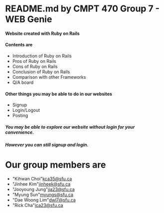 # README.md by CMPT 470 Group 7 - WEB Genie

#### Website created with Ruby on Rails
#### Contents are 
* Introduction of Ruby on Rails
* Pros of Ruby on Rails
* Cons of Ruby on Rails
* Conclusion of Ruby on Rails
* Comparison with other Frameworks
* Q/A board

#### Other things you may be able to do in our websites
* Signup
* Login/Logout
* Posting

##### You may be able to explore our website without login for your convenience.
##### However you can still signup and login.

# Our group members are
* "Kihwan Choi"<kca35@sfu.ca>
* "Jinhee Kim"<jinheek@sfu.ca>
* "Jooyoung Jung"<jja23@sfu.ca>
* "Myung Sun"<myungs@sfu.ca>
* "Dae Woong Lim"<dwl7@sfu.ca>
* "Rick Cha"<ica23@sfu.ca>